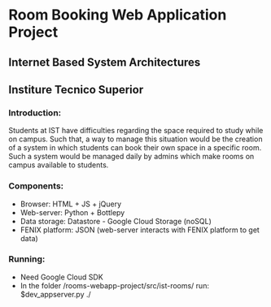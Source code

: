 # Room Booking Web Application Project
## Internet Based System Architectures
## Institure Tecnico Superior

### Introduction:
Students at IST have difficulties regarding the space required to study while on campus. Such that, a way to manage this situation would be the creation of a system in which students can book their own space in a specific room. Such a system would be managed daily by admins which make rooms on campus available to students. 

### Components:
- Browser: HTML + JS + jQuery
- Web-server: Python + Bottlepy
- Data storage: Datastore - Google Cloud Storage (noSQL)
- FENIX platform: JSON (web-server interacts with FENIX platform to get data)

### Running:
- Need Google Cloud SDK
- In the folder /rooms-webapp-project/src/ist-rooms/ run:
$dev_appserver.py ./
